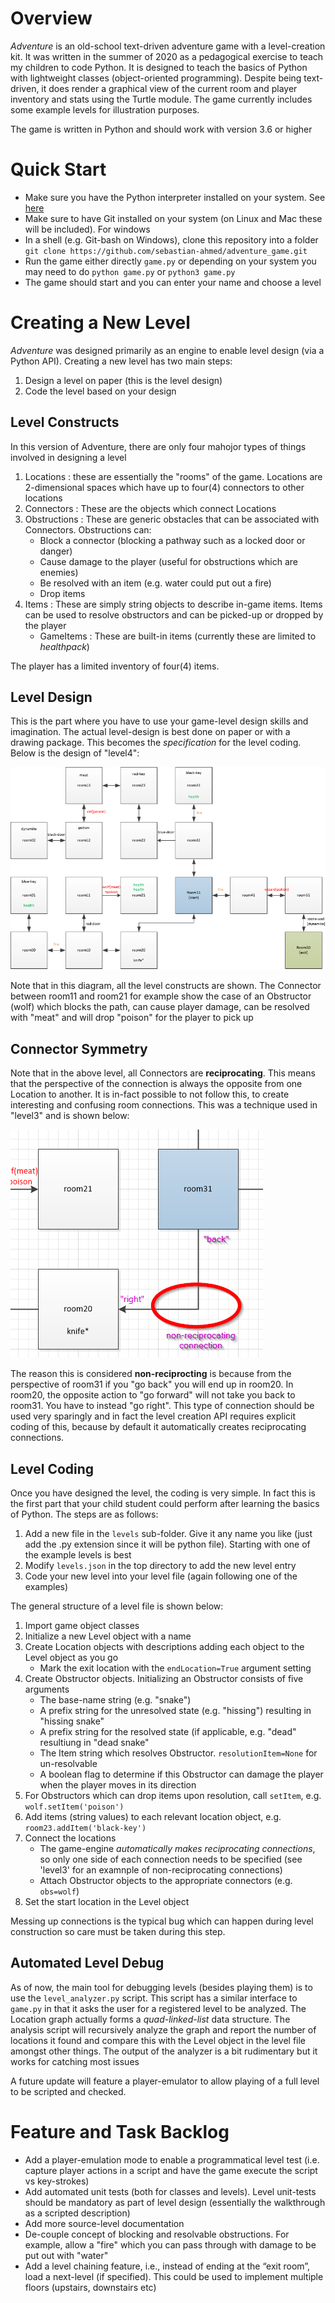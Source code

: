 # Overview
*Adventure* is an old-school text-driven adventure game with a level-creation kit. It was written in the summer of 2020 as a pedagogical exercise to teach my children to code Python. It is designed to teach the basics of Python with lightweight classes (object-oriented programming). Despite being text-driven, it does render a graphical view of the current room and player inventory and stats using the Turtle module. The game currently includes some example levels for illustration purposes.

The game is written in Python and should work with version 3.6 or higher

# Quick Start
- Make sure you have the Python interpreter installed on your system. See [here](https://www.python.org/downloads/)
- Make sure to have Git installed on your system (on Linux and Mac these will be included). For windows
- In a shell (e.g. Git-bash on Windows), clone this repository into a folder `git clone https://github.com/sebastian-ahmed/adventure_game.git`
- Run the game either directly `game.py` or depending on your system you may need to do `python game.py` or `python3 game.py`
- The game should start and you can enter your name and choose a level

# Creating a New Level
*Adventure* was designed primarily as an engine to enable level design (via a Python API). Creating a new level has two main steps:
1. Design a level on paper (this is the level design)
1. Code the level based on your design

## Level Constructs
In this version of Adventure, there are only four mahojor types of things involved in designing a level
1. Locations : these are essentially the "rooms" of the game. Locations are 2-dimensional spaces which have up to four(4) connectors to other locations
1. Connectors : These are the objects which connect Locations
1. Obstructions : These are generic obstacles that can be associated with Connectors. Obstructions can:
    - Block a connector (blocking a pathway such as a locked door or danger)
    - Cause damage to the player (useful for obstructions which are enemies)
    - Be resolved with an item (e.g. water could put out a fire)
    - Drop items
1. Items : These are simply string objects to describe in-game items. Items can be used to resolve obstructors and can be picked-up or dropped by the player
    - GameItems : These are built-in items (currently these are limited to *healthpack*)

The player has a limited inventory of four(4) items.


## Level Design
This is the part where you have to use your game-level design skills and imagination. The actual level-design is best done on paper or with a drawing package. This becomes the *specification* for the level coding. Below is the design of "level4":

![level4.png](assets/images/level4.png)

Note that in this diagram, all the level constructs are shown. The Connector between room11 and room21 for example show the case of an Obstructor (wolf) which blocks the path, can cause player damage, can be resolved with "meat" and will drop "poison" for the player to pick up

## Connector Symmetry
Note that in the above level, all Connectors are **reciprocating**. This means that the perspective of the connection is always the opposite from one Location to another. It is in-fact possible to not follow this, to create interesting and confusing room connections. This was a technique used in "level3" and is shown below:

![non-reciprocating.png](assets/images/non-reciprocating.png)

The reason this is considered **non-reciprocting** is because from the perspective of room31 if you "go back" you will end up in room20. In room20, the opposite action to "go forward" will not take you back to room31. You have to instead "go right". This type of connection should be used very sparingly and in fact the level creation API requires explicit coding of this, because by default it automatically creates reciprocating connections.

## Level Coding
Once you have designed the level, the coding is very simple. In fact this is the first part that your child student could perform after learning the basics of Python. The steps are as follows:
1. Add a new file in the `levels` sub-folder. Give it any name you like (just add the .py extension since it will be python file). Starting with one of the example levels is best
1. Modify `levels.json` in the top directory to add the new level entry
1. Code your new level into your level file (again following one of the examples)

The general structure of a level file is shown below:
1. Import game object classes
1. Initialize a new Level object with a name
1. Create Location objects with descriptions adding each object to the Level object as you go
    - Mark the exit location with the `endLocation=True` argument setting
1. Create Obstructor objects. Initializing an Obstructor consists of five arguments
    - The base-name string (e.g. "snake")
    - A prefix string for the unresolved state (e.g. "hissing") resulting in "hissing snake"
    - A prefix string for the resolved state (if applicable, e.g. "dead" resultiung in "dead snake"
    - The Item string which resolves Obstructor. `resolutionItem=None` for un-resolvable
    - A boolean flag to determine if this Obstructor can damage the player when the player moves in its direction
1. For Obstructors which can drop items upon resolution, call `setItem`, e.g. `wolf.setItem('poison')`
1. Add items (string values) to each relevant location object, e.g. `room23.addItem('black-key')`
1. Connect the locations
    - The game-engine *automatically makes reciprocating connections*, so only one side of each connection needs to be specified (see 'level3' for an examnple of non-reciprocating connections)
    - Attach Obstructor objects to the appropriate connectors (e.g. `obs=wolf`)
1. Set the start location in the Level object

Messing up connections is the typical bug which can happen during level construction so care must be taken during this step.

## Automated Level Debug
As of now, the main tool for debugging levels (besides playing them) is to use the `level_analyzer.py` script. This script has a similar interface to `game.py` in that it asks the user for a registered level to be analyzed.
The Location graph actually forms a *quad-linked-list* data structure. The analysis script will recursively analyze the graph and report the number of locations it found and compare this with the Level object in the level file amongst other things. The output of the analyzer is a bit rudimentary but it works for catching most issues

A future update will feature a player-emulator to allow playing of a full level to be scripted and checked.

# Feature and Task Backlog
- Add a player-emulation mode to enable a programmatical level test (i.e. capture player actions in a script and have the game execute the script vs key-strokes)
- Add automated unit tests (both for classes and levels). Level unit-tests should be mandatory as part of level design (essentially the walkthrough as a scripted description)
- Add more source-level documentation
- De-couple concept of blocking and resolvable obstructions. For example, allow a "fire" which you can pass through with damage to be put out with "water"
- Add a level chaining feature, i.e., instead of ending at the “exit room”, load a next-level (if specified). This could be used to implement multiple floors (upstairs, downstairs etc)
